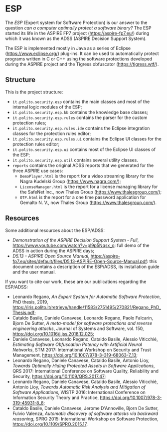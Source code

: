 # ESP

The *ESP* (Expert system for Software Protection) is our answer to the question *can a computer optimally protect a
software binary?* The ESP started its life in the ASPIRE FP7 project (https://aspire-fp7.eu/) during which it was known
as the ADSS (ASPIRE Decision Support System).

The ESP is implemented mostly in Java as a series of Eclipse (https://www.eclipse.org/) plug-ins. It can be used to
automatically protect programs written in C or C++ using the software protections developed during the ASPIRE project
and the Tigress obfuscator (https://tigress.wtf/).

## Structure

This is the project structure:

- `it.polito.security.esp` contains the main classes and most of the internal logic modules of the ESP;
- `it.polito.security.esp.kb` contains the knowledge base classes;
- `it.polito.security.esp.rules` contains the parser for the custom protection rules;
- `it.polito.security.esp.rules.ide` contains the Eclipse integration classes for the protection rules editor;
- `it.polito.security.esp.rules.ui` contains the Eclipse UI classes for the protection rules editor;
- `it.polito.security.esp.ui` contains most of the Eclipse UI classes of the ESP;
- `it.polito.security.esp.util` contains several utility classes.
- `reports` contains the original ADSS reports that we generated for the three ASPIRE use cases:
    - `DemoPlayer.html` is the report for a video streaming library for the Nagra Kudelski
      Group (https://www.nagra.com/);
    - `LicenseManager.html` is the report for a license managing library for the SafeNet Inc., now Thales
      Group (https://www.thalesgroup.com/);
    - `OTP.html` is the report for a one time password application for Gemalto N. V., now Thales
      Group (https://www.thalesgroup.com/).

## Resources

Some additional resources about the ESP/ADSS:

- *Demonstration of the ASPIRE Decision Support System - Full*,
  https://www.youtube.com/watch?v=pl9p5Nqsx_o:
  full demo of the ADSS in action during the ASPIRE days;
- *D5.13 - ASPIRE Open Source Manual*,
  https://aspire-fp7.eu/sites/default/files/D5.13-ASPIRE-Open-Source-Manual.pdf:
  this document contains a description of the ESP/ADSS, its installation guide and the user manual.

If you want to cite our work, these are our publications regarding the ESP/ADSS:

- Leonardo Regano,
  *An Expert System for Automatic Software Protection*,
  PhD thesis, 2019,
  https://iris.polito.it/retrieve/handle/11583/2751495/270821/Regano_PhD_Thesis.pdf;
- Cataldo Basile, Daniele Canavese, Leonardo Regano, Paolo Falcarin, Bjorn De Sutter,
  *A meta-model for software protections and reverse engineering attacks*,
  Journal of Systems and Software, vol. 150,
  https://doi.org/10.1016/j.jss.2018.12.025;
- Daniele Canavese, Leonardo Regano, Cataldo Basile, Alessio Viticchié,
  *Estimating Software Obfuscation Potency with Artificial Neural Networks*,
  STM 2017: International Workshop on Security and Trust Management,
  https://doi.org/10.1007/978-3-319-68063-7_13;
- Leonardo Regano, Daniele Canavese, Cataldo Basile, Antonio Lioy,
  *Towards Optimally Hiding Protected Assets in Software Applications*,
  QRS 2017: International Conference on Software Quality, Reliability and Security,
  https://doi.org/10.1109/QRS.2017.47;
- Leonardo Regano, Daniele Canavese, Cataldo Basile, Alessio Viticchié, Antonio Lioy,
  *Towards Automatic Risk Analysis and Mitigation of Software Applications*,
  WISTP 2016: International Conference on Information Security Theory and Practice,
  https://doi.org/10.1007/978-3-319-45931-8_8;
- Cataldo Basile, Daniele Canavese, Jerome D'Annoville, Bjorn De Sutter, Fulvio Valenza,
  *Automatic discovery of software attacks via backward reasoning*,
  SPRO 2015: International Workshop on Software Protection,
  https://doi.org/10.1109/SPRO.2015.17.
